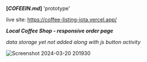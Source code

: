 **[_COFEEIN.md_]** 'prototype'

live site: https://coffee-listing-iota.vercel.app/

**_Local Coffee Shop - responsive order page_**

*data storage yet not added along with js button activity*

![Screenshot 2024-03-20 201930](https://github.com/mariusboncev1/Coffee-in-_mock-up_/assets/100304041/a91ca6d5-79e0-4cf2-9e40-6d490032f5a1)
